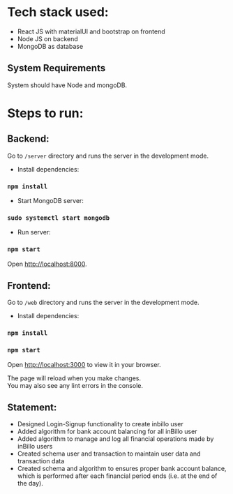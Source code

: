 # Tech stack used:
 - React JS with materialUI and bootstrap on frontend
 - Node JS on backend
 - MongoDB as database

## System Requirements

System should have Node and mongoDB.

# Steps to run:

## Backend:

Go to `/server` directory and runs the server in the development mode.
- Install dependencies:
### `npm install`

- Start MongoDB server:
### `sudo systemctl start mongodb`

- Run server:

### `npm start`

Open [http://localhost:8000](http://localhost:8000).

## Frontend:

Go to `/web` directory and runs the server in the development mode.
- Install dependencies:
### `npm install`

### `npm start`
Open [http://localhost:3000](http://localhost:3000) to view it in your browser.

The page will reload when you make changes.\
You may also see any lint errors in the console.

## Statement:
- Designed Login-Signup functionality to create inbillo user
- Added algorithm for bank account balancing for all inBillo user
- Added algorithm to manage and log all financial operations made by inBillo users
- Created schema user and transaction to maintain user data and transaction data
- Created schema and algorithm to ensures proper bank account balance, which is performed after each financial period ends (i.e. at the end of the day).